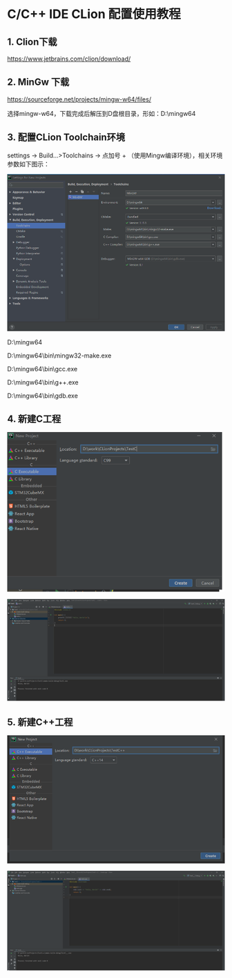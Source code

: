 # C/C++ IDE CLion 配置使用教程

## 1. Clion下载

https://www.jetbrains.com/clion/download/

## 2. MinGw 下载

https://sourceforge.net/projects/mingw-w64/files/

选择mingw-w64，下载完成后解压到D盘根目录，形如：D:\mingw64

## 3. 配置CLion Toolchain环境

settings -> Build...>Toolchains -> 点加号 + （使用Mingw编译环境），相关环境参数如下图示：

![](../images/tools/clion/settings.png)

D:\mingw64

D:\mingw64\bin\mingw32-make.exe

D:\mingw64\bin\gcc.exe

D:\mingw64\bin\g++.exe

D:\mingw64\bin\gdb.exe

## 4. 新建C工程

![](../images/tools/clion/create_c.png)

![](../images/tools/clion/create_c2.png)

## 5. 新建C++工程

![](../images/tools/clion/create_c++.png)

![](../images/tools/clion/create_c++2.png)